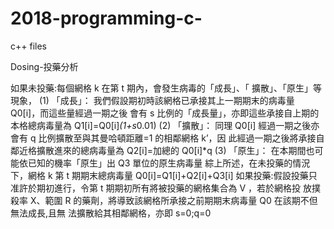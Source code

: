 # 2018-programming-c-

c++ files

Dosing-投藥分析 

如果未投藥:每個網格 k 在第 t 期內，會發生病毒的「成長」、「 擴散」、「原生」等現象， 
(1) 「成長」： 我們假設期初時該網格已承接其上一期期末的病毒量 Q0[i]，而這些量經過一期之後
會有 s 比例的「成長量」，亦即這些承接自上期的本格總病毒量為 Q1[i]=Q0[i]*(1+s*0.01) 
(2) 「擴散」： 同理 Q0[i] 經過一期之後亦會有 q 比例擴散至與其曼哈頓距離=1 的相鄰網格 k’，因
此經過一期之後將承接自鄰近格擴散進來的總病毒量為 Q2[i]=加總的 Q0[i]*q 
(3) 「原生」： 在本期間也可能依已知的機率「原生」出 Q3 單位的原生病毒量 
綜上所述，在未投藥的情況下，網格 k 第 t 期期末總病毒量 Q0[i]=Q1[i]+Q2[i]+Q3[i] 
如果投藥:假設投藥只准許於期初進行，令第 t 期期初所有將被投藥的網格集合為 V ，若於網格投
放撲殺率 X、範圍 R 的藥劑，將導致該網格所承接之前期期末病毒量 Q0 在該期不但無法成長,且無
法擴散給其相鄰網格，亦即 s=0;q=0
